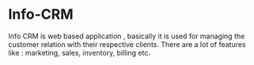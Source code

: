 # Info-CRM
Info CRM is web based application , basically it is used for managing the customer relation with their respective clients. There are a lot of features like : marketing, sales, inventory, billing etc.
